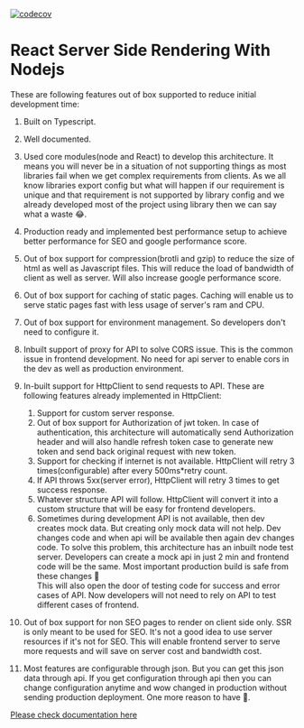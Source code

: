 [![codecov](https://codecov.io/github/codebysandip/react-ssr/branch/main/graph/badge.svg?token=77XQDFXBUL)](https://codecov.io/github/codebysandip/react-ssr)
# React Server Side Rendering With Nodejs

  These are following features out of box supported to reduce initial development time:
1.  Built on Typescript.
2.  Well documented.
3.  Used core modules(node and React) to develop this architecture. It means you will never be in a situation of not supporting things as most libraries fail when we get complex requirements from clients. As we all know libraries export config but what will happen if our requirement is unique and that requirement is not supported by library config and we already developed most of the project using library then we can say what a waste  😂.
4.  Production ready and implemented best performance setup to achieve better performance for SEO and google performance score.
5.  Out of box support for compression(brotli and gzip) to reduce the size of html as well as Javascript files. This will reduce the load of bandwidth of client as well as server. Will also increase google performance score.
6.  Out of box support for caching of static pages. Caching will enable us to serve static pages fast with less usage of server's ram and CPU.
7.  Out of box support for environment management. So developers don't need to configure it.
8.  Inbuilt support of proxy for API to solve CORS issue. This is the common issue in frontend development. No need for api server to enable cors in the dev as well as production environment.
9.  In-built support for HttpClient to send requests to API. These are following features already implemented in HttpClient:

	1. Support for custom server response.
	2.  Out of box support for Authorization of jwt token. In case of authentication, this architecture will automatically send Authorization header and will also handle refresh token case to generate new token and send back original request with new token.
	3. Support for checking if internet is not available. HttpClient will retry 3 times(configurable) after every 500ms*retry count.
	4. If API throws 5xx(server error), HttpClient will retry 3 times to get success response.
	5. Whatever structure API will follow. HttpClient will convert it into a custom structure that will be easy for frontend developers.
	6. Sometimes during development API is not available, then dev creates mock data. But creating only mock data will not help. Dev changes code and when api will be available then again dev changes code. To solve this problem, this architecture has an inbuilt node test server. Developers can create a mock api in just 2 min and frontend code will be the same. Most important production build is safe from these changes 🍻  
    This will also open the door of testing code for success and error cases of API. Now developers will not need to rely on API to test different cases of frontend.
10.  Out of box support for non SEO pages to render on client side only. SSR is only meant to be used for SEO. It's not a good idea to use server resources if it's not for SEO. This will enable frontend server to serve more requests and will save on server cost and bandwidth cost.
11.  Most features are configurable through json. But you can get this json data through api. If you get configuration through api then you can change configuration anytime and wow changed in production without sending production deployment. One more reason to have 🍻.

[Please check documentation here](https://sandip12081992.github.io/react-ssr/)
